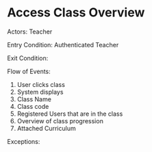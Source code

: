 # Access Class Overview

Actors: Teacher

Entry Condition: Authenticated Teacher

Exit Condition:

Flow of Events:
1. User clicks class
2. System displays
  1. Class Name
  2. Class code
  3. Registered Users that are in the class
  4. Overview of class progression
  5. Attached Curriculum

Exceptions:
